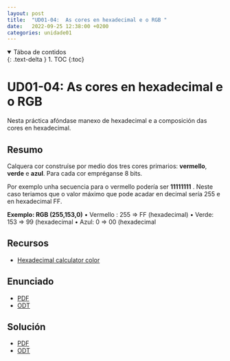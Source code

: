 ```yaml
---
layout: post
title:  "UD01-04:  As cores en hexadecimal e o RGB "
date:   2022-09-25 12:38:00 +0200
categories: unidade01
---
```


<details open markdown="block">
  <summary>
    Táboa de contidos
  </summary>
  {: .text-delta }
1. TOC
{:toc}
</details>


# UD01-04: As cores en hexadecimal e o RGB

Nesta práctica afóndase manexo de hexadecimal e a composición das cores en hexadecimal. 
## Resumo 
Calquera cor construíse por medio dos tres cores primarios: **vermello**, **verde** e **azul**. Para cada cor empréganse 8 bits. 

Por exemplo unha secuencia para o vermello podería ser **11111111** . Neste caso teriamos que o valor máximo que pode acadar en decimal sería 255 e en hexadecimal FF.

**Exemplo: RGB (255,153,0)**
• Vermello : 255  => FF (hexadecimal)
• Verde: 153  => 99 (hexadecimal
• Azul: 0  => 00 (hexadecimal

## Recursos
* [Hexadecimal calculator color](https://www.w3schools.com/colors/colors_hexadecimal.asp)


## Enunciado 
* [PDF](unidade01/t04.pdf)
* [ODT](unidade01/t04.odt)


## Solución 
* [PDF]({{site.baseurl}}/unidade01/t04-sol.pdf)
* [ODT]({{site.baseurl}}/unidade01/t04-sol.odt)


